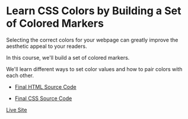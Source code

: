 # Learn CSS Colors by Building a Set of Colored Markers

Selecting the correct colors for your webpage can greatly improve the aesthetic appeal to your readers. 

In this course, we'll build a set of colored markers. 

We'll learn different ways to set color values and how to pair colors with each other.

- [Final HTML Source Code]([https://github.com/CERTIFIED2003/freeCodeCamp-Solutions/blob/main/Responsi](https://github.com/Lenahappy24/freeCodeCamp_Responsive_Web_Design_Solution/blob/main/03-Learn%20CSS%20Colors%20by%20Building%20a%20Set%20of%20Colored%20Markers/ColoredMarkers.html))

- [Final CSS Source Code]([https://github.com/CERTIFIED2003/freeCodeCamp-Solutions/blob/main/Responsive%20Web%20Design/03-Learn%20CSS%20Colors%20by%20Building%20a%20Set%20of%20Colored%20Markers/styles.css](https://github.com/Lenahappy24/freeCodeCamp_Responsive_Web_Design_Solution/blob/main/03-Learn%20CSS%20Colors%20by%20Building%20a%20Set%20of%20Colored%20Markers/styles.css)https://github.com/Lenahappy24/freeCodeCamp_Responsive_Web_Design_Solution/blob/main/03-Learn%20CSS%20Colors%20by%20Building%20a%20Set%20of%20Colored%20Markers/styles.css)

[Live Site](https://replit.com/@lenawang687/ColoredMarkers)
